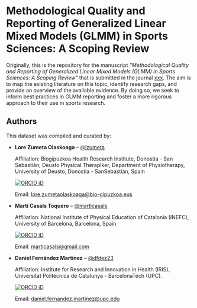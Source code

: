 # Methodological Quality and Reporting of Generalized Linear Mixed Models (GLMM) in Sports Sciences: A Scoping Review
Originally, this is the repository for the manuscript _"Methodological Quality and Reporting of Generalized Linear Mixed Models (GLMM) in Sports Sciences: A Scoping Review"_ that is submitted in the journal [xxx](https://www.xxxxx). The aim is to map the existing literature on this topic, identify research gaps, and provide an overview of the available evidence. By doing so, we seek to inform best practices in GLMM reporting and foster a more rigorous approach to their use in sports research.


## Authors

This dataset was compiled and curated by:

- **Lore Zumeta Olaskoaga** – [@lzumeta](https://github.com/lzumeta)

  Affiliation: Biogipuzkoa Health Research Institute, Donostia - San Sebastián; Deusto Physical TherapIker, Department of Physiotherapy, University of Deusto, Donostia - SanSebastián, Spain

  [![ORCID iD](https://img.shields.io/badge/ORCID-0000--0001--6141--1469-a6ce39?logo=orcid&logoColor=white&style=flat-square)](https://orcid.org/0000-0001-6141-1469)

  Email: lore.zumetaolaskoaga@bio-gipuzkoa.eus

- **Martí Casals Toquero** – [@marticasals](https://github.com/marticasals)

  Affiliation: National Institute of Physical Education of Catalonia (INEFC), University of Barcelona, Barcelona, Spain 

  [![ORCID iD](https://img.shields.io/badge/ORCID-0000--0002--1775--8331-a6ce39?logo=orcid&logoColor=white&style=flat-square)](https://orcid.org/0000-0002-1775-8331)

  Email: marticasals@gmail.com

- **Daniel Fernández Martínez** – [@dfdez23](https://github.com/dfdez23)

  Affiliation: Institute for Research and Innovation in Health (IRIS), Universitat Politècnica de Catalunya - BarcelonaTech (UPC).

  [![ORCID iD](https://img.shields.io/badge/ORCID-0000--0003--0012--2094-a6ce39?logo=orcid&logoColor=white&style=flat-square)](https://orcid.org/0000-0003-0012-2094)

  Email: daniel.fernandez.martinez@upc.edu
